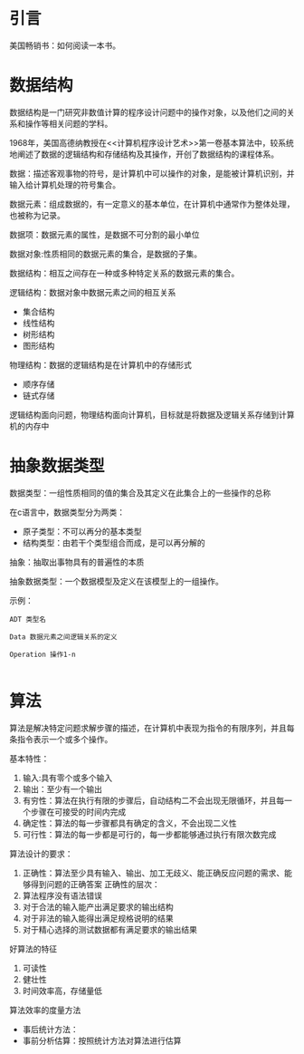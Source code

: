 # 引言

美国畅销书：如何阅读一本书。

# 数据结构

数据结构是一门研究非数值计算的程序设计问题中的操作对象，以及他们之间的关系和操作等相关问题的学科。

1968年，美国高德纳教授在<<计算机程序设计艺术>>第一卷基本算法中，较系统地阐述了数据的逻辑结构和存储结构及其操作，开创了数据结构的课程体系。

数据：描述客观事物的符号，是计算机中可以操作的对象，是能被计算机识别，并输入给计算机处理的符号集合。

数据元素：组成数据的，有一定意义的基本单位，在计算机中通常作为整体处理，也被称为记录。

数据项：数据元素的属性，是数据不可分割的最小单位

数据对象:性质相同的数据元素的集合，是数据的子集。

数据结构：相互之间存在一种或多种特定关系的数据元素的集合。

逻辑结构：数据对象中数据元素之间的相互关系

* 集合结构
* 线性结构
* 树形结构
* 图形结构

物理结构：数据的逻辑结构是在计算机中的存储形式

* 顺序存储
* 链式存储

逻辑结构面向问题，物理结构面向计算机，目标就是将数据及逻辑关系存储到计算机的内存中

# 抽象数据类型

数据类型：一组性质相同的值的集合及其定义在此集合上的一些操作的总称

在c语言中，数据类型分为两类：

* 原子类型：不可以再分的基本类型
* 结构类型：由若干个类型组合而成，是可以再分解的

抽象：抽取出事物具有的普遍性的本质

抽象数据类型：一个数据模型及定义在该模型上的一组操作。

示例：

```velocity
ADT 类型名

Data 数据元素之间逻辑关系的定义

Operation 操作1-n


```

# 算法

算法是解决特定问题求解步骤的描述，在计算机中表现为指令的有限序列，并且每条指令表示一个或多个操作。

基本特性：
1. 输入:具有零个或多个输入
2. 输出：至少有一个输出
3. 有穷性：算法在执行有限的步骤后，自动结构二不会出现无限循环，并且每一个步骤在可接受的时间内完成
4. 确定性：算法的每一步骤都具有确定的含义，不会出现二义性
5. 可行性：算法的每一步都是可行的，每一步都能够通过执行有限次数完成

算法设计的要求：

1. 正确性：算法至少具有输入、输出、加工无歧义、能正确反应问题的需求、能够得到问题的正确答案
正确性的层次：
1. 算法程序没有语法错误
2. 对于合法的输入能产出满足要求的输出结构
3. 对于非法的输入能得出满足规格说明的结果
4. 对于精心选择的测试数据都有满足要求的输出结果

好算法的特征

1. 可读性
2. 健壮性
3. 时间效率高，存储量低

算法效率的度量方法

* 事后统计方法：
* 事前分析估算：按照统计方法对算法进行估算










